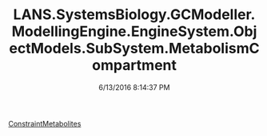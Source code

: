 ﻿---
title: LANS.SystemsBiology.GCModeller.ModellingEngine.EngineSystem.ObjectModels.SubSystem.MetabolismCompartment
date: 6/13/2016 8:14:37 PM
---

[ConstraintMetabolites](T-LANS.SystemsBiology.GCModeller.ModellingEngine.EngineSystem.ObjectModels.SubSystem.MetabolismCompartment.ConstraintMetabolites.html)
